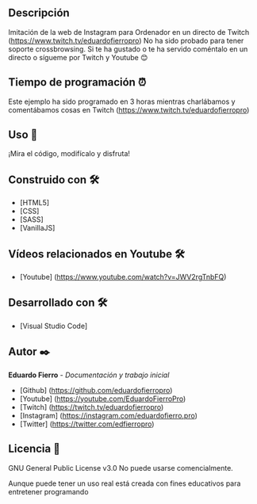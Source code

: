 ## Descripción
Imitación de la web de Instagram para Ordenador en un directo de Twitch (https://www.twitch.tv/eduardofierropro)
No ha sido probado para tener soporte crossbrowsing.
Si te ha gustado o te ha servido coméntalo en un directo o sígueme por Twitch y Youtube 😊

## Tiempo de programación ⏰
Este ejemplo ha sido programado en 3 horas mientras charlábamos y comentábamos cosas en Twitch (https://www.twitch.tv/eduardofierropro)

## Uso 🚀
¡Mira el código, modifícalo y disfruta!

## Construido con 🛠️
* [HTML5]
* [CSS]
* [SASS]
* [VanillaJS]

## Vídeos relacionados en Youtube 🛠️

* [Youtube] (https://www.youtube.com/watch?v=JWV2rgTnbFQ)

## Desarrollado con 🛠️

* [Visual Studio Code]

## Autor ✒️
**Eduardo Fierro** - *Documentación y trabajo inicial*
* [Github] (https://github.com/eduardofierropro)
* [Youtube] (https://youtube.com/EduardoFierroPro)
* [Twitch] (https://twitch.tv/eduardofierropro)
* [Instagram] (https://instagram.com/eduardofierro.pro)
* [Twitter] (https://twitter.com/edfierropro)

## Licencia 📄
GNU General Public License v3.0
No puede usarse comencialmente.

Aunque puede tener un uso real está creada con fines educativos para entretener programando 